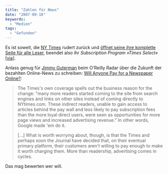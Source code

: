 ```yaml
---
title: "Zahlen für News"
date: "2007-09-18"
keywords:
  - "Medien"
tags:
  - "Gefunden"
---
```


Es ist soweit, die [NY Times](http://www.times.com) rudert zurück und [öffnet seine ihre komplette Seite für alle Leser](http://www.nytimes.com/2007/09/18/business/media/18times.html?hp), beendet also ihr _Subscription Program »Times Select«_ \[[via](http://radar.oreilly.com/archives/2007/09/ny_times_ends_s.html)\].

Anlass genug für [Jimmy Guterman](http://radar.oreilly.com/jimmy) beim O'Reilly Radar über die Zukunft der bezahlten Online-News zu schreiben: [Will Anyone Pay for a Newspaper Online?](http://radar.oreilly.com/archives/2007/09/will_anyone_pay.html):

> The Times's own coverage spells out the business reason for the change: "many more readers started coming to the site from search engines and links on other sites instead of coming directly to NYtimes.com. These indirect readers, unable to gain access to articles behind the pay wall and less likely to pay subscription fees than the more loyal direct users, were seen as opportunities for more page views and increased advertising revenue." In other words, Google made 'em do it.
>
> \[...\] What is worth worrying about, though, is that the Times and perhaps soon the Journal have decided that, on their eventual primary platform, their customers aren't willing to pay enough to make it worth charging them. More than readership, advertising comes in cycles.

Das mag bewerten wer will.

